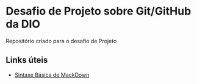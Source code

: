 # Desafio de Projeto sobre Git/GitHub da DIO
Repositório criado para o desafio de Projeto

## Links úteis
 - [Sintaxe Básica de MackDown](https://www.markdownguide.org/basic-syntax/)

